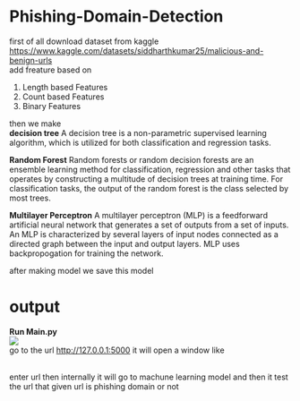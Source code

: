 # Phishing-Domain-Detection
first of all download dataset from kaggle https://www.kaggle.com/datasets/siddharthkumar25/malicious-and-benign-urls <br>
add freature based on 
1. Length based Features
2. Count based Features
3. Binary Features<br>

then we make<br>
**decision tree**
A decision tree is a non-parametric supervised learning algorithm, which is utilized for both classification and regression tasks.

**Random Forest**
Random forests or random decision forests are an ensemble learning method for classification, regression and other tasks that operates by constructing a multitude of decision trees at training time. For classification tasks, the output of the random forest is the class selected by most trees.

**Multilayer Perceptron**
A multilayer perceptron (MLP) is a feedforward artificial neural network that generates a set of outputs from a set of inputs. An MLP is characterized by several layers of input nodes connected as a directed graph between the input and output layers. MLP uses backpropogation for training the network.

after making model we save this model

# output
**Run Main.py**<br>
<img src="https://github.com/amansetu03/Phishing-Domain-Detection/assets/106844274/844f3711-5ce0-4559-903d-a21bc585adef">
<br>
go to the url http://127.0.0.1:5000
it will open a window like <br><br>
<!--<img src="https://github.com/amansetu03/Phishing-Domain-Detection/assets/106844274/1caa012c-9d7e-4946-bb6a-1b3b3f3a41c4"><br><br>-->
enter url then internally it will go to machune learning model and then it test the url that given url is phishing domain or not
<br><br>
<!--<img src="https://github.com/amansetu03/Phishing-Domain-Detection/assets/106844274/baad4559-8764-4c87-b612-0b8fe7f8e478">-->
